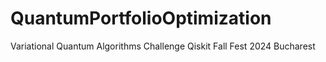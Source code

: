 # QuantumPortfolioOptimization
Variational Quantum Algorithms Challenge Qiskit Fall Fest 2024 Bucharest
